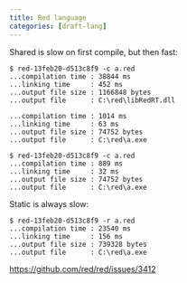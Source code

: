 ```yaml
---
title: Red language
categories: [draft-lang]
---
```


Shared is slow on first compile, but then fast:

~~~
$ red-13feb20-d513c8f9 -c a.red
...compilation time : 38844 ms
...linking time     : 452 ms
...output file size : 1166848 bytes
...output file      : C:\red\libRedRT.dll

...compilation time : 1014 ms
...linking time     : 63 ms
...output file size : 74752 bytes
...output file      : C:\red\a.exe

$ red-13feb20-d513c8f9 -c a.red
...compilation time : 889 ms
...linking time     : 32 ms
...output file size : 74752 bytes
...output file      : C:\red\a.exe
~~~

Static is always slow:

~~~
$ red-13feb20-d513c8f9 -r a.red
...compilation time : 23540 ms
...linking time     : 156 ms
...output file size : 739328 bytes
...output file      : C:\red\a.exe
~~~

<https://github.com/red/red/issues/3412>
